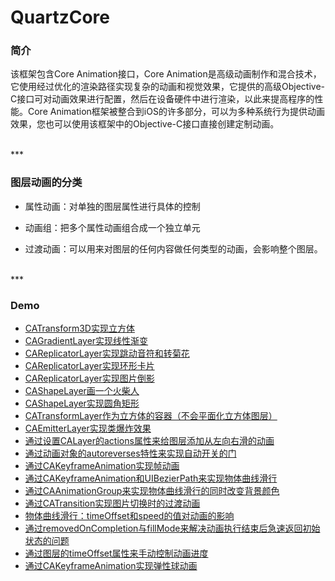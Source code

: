 # QuartzCore

### 简介

该框架包含Core Animation接口，Core Animation是高级动画制作和混合技术，它使用经过优化的渲染路径实现复杂的动画和视觉效果，它提供的高级Objective-C接口可对动画效果进行配置，然后在设备硬件中进行渲染，以此来提高程序的性能。Core Animation框架被整合到iOS的许多部分，可以为多种系统行为提供动画效果，您也可以使用该框架中的Objective-C接口直接创建定制动画。


<br>
***
<br>


### 图层动画的分类

* 属性动画：对单独的图层属性进行具体的控制

* 动画组：把多个属性动画组合成一个独立单元

* 过渡动画：可以用来对图层的任何内容做任何类型的动画，会影响整个图层。


<br>
***
<br>


### Demo

* [CATransform3D实现立方体](./CATransform3D/CATransform3DCubeDemo)
* [CAGradientLayer实现线性渐变](./CAGradientLayer/CAGradientLayerDemo)
* [CAReplicatorLayer实现跳动音符和转菊花](./CAReplicatorLayer/CAReplicatorLayerDemo)
* [CAReplicatorLayer实现环形卡片](./CAReplicatorLayer/CircleLayersDemo)
* [CAReplicatorLayer实现图片倒影](./CAReplicatorLayer/ReflectionDemo)
* [CAShapeLayer画一个火柴人](./CAShapeLayer/CAShapeLayerStickman)
* [CAShapeLayer实现圆角矩形](./CAShapeLayer/CAShapeLayerSomeRoundCorners)
* [CATransformLayer作为立方体的容器（不会平面化立方体图层）](./CATransformLayer/CATransformLayerCubeDemo)
* [CAEmitterLayer实现类爆炸效果](./CAEmitterLayer/BurstEffectDemo)
* [通过设置CALayer的actions属性来给图层添加从左向右滑的动画](./CALayer/ActionsPropertyAnimateDemo)
* [通过动画对象的autoreverses特性来实现自动开关的门](./CABasicAnimation/AutoSwitchDoorDemo)
* [通过CAKeyframeAnimation实现帧动画](./CAKeyframeAnimation/CAKeyframeAnimationDemo)
* [通过CAKeyframeAnimation和UIBezierPath来实现物体曲线滑行](./CAKeyframeAnimation/CurveFlightDemo)
* [通过CAAnimationGroup来实现物体曲线滑行的同时改变背景颜色](./CAAnimationGroup/CAAnimationGroupDemo)
* [通过CATransition实现图片切换时的过渡动画](./CATransition/SwitchImageDemo)
* [物体曲线滑行：timeOffset和speed的值对动画的影响](./CAKeyframeAnimation/TimeOffsetAndSpeedTestDemo)
* [通过removedOnCompletion与fillMode来解决动画执行结束后急速返回初始状态的问题](./CABasicAnimation/FillModeDemo)
* [通过图层的timeOffset属性来手动控制动画进度](./CABasicAnimation/ManualAnimationDemo)
* [通过CAKeyframeAnimation实现弹性球动画](./CAKeyframeAnimation/ElasticBallDemo)